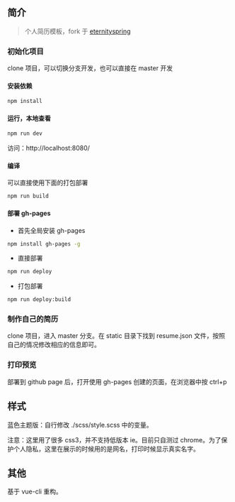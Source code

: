 ## 简介

> 个人简历模板，fork 于 [eternityspring](https://github.com/eternityspring/eternityspring.github.io)

### 初始化项目

clone 项目，可以切换分支开发，也可以直接在 master 开发

#### 安装依赖

```bash
npm install
```

#### 运行，本地查看

```bash
npm run dev
```

访问：http://localhost:8080/

#### 编译

可以直接使用下面的打包部署

```bash
npm run build
```

#### 部署 gh-pages

- 首先全局安装 gh-pages

```bash
npm install gh-pages -g
```

- 直接部署

```bash
npm run deploy
```

- 打包部署

```bash
npm run deploy:build
```

### 制作自己的简历

clone 项目，进入 master 分支。在 static 目录下找到 resume.json 文件，按照自己的情况修改相应的信息即可。

### 打印预览

部署到 github page 后，打开使用 gh-pages 创建的页面，在浏览器中按
ctrl+p

## 样式

蓝色主题版：自行修改 ./scss/style.scss 中的变量。

注意：这里用了很多 css3，并不支持低版本 ie。目前只自测过 chrome。为了保护个人隐私，这里在展示的时候用的是网名，打印时候显示真实名字。

## 其他

基于 vue-cli 重构。
